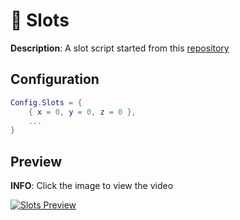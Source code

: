 # 🎰 Slots

**Description**: A slot script started from this [repository](https://github.com/plesalex100/vrp_slots)

## Configuration

```lua
Config.Slots = {
    { x = 0, y = 0, z = 0 },
    ...
}
```

## Preview

**INFO**: Click the image to view the video

[![Slots Preview](https://i.imgur.com/xPqzpKt.png)](https://i.imgur.com/cZGbAEl.mp4 "Slots preview")


